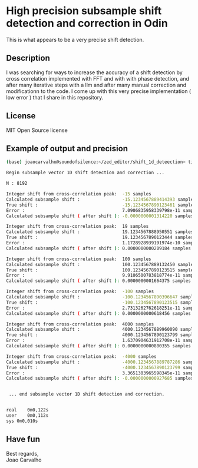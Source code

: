 # High precision subsample shift detection and correction in Odin
This is what appears to be a very precise shift detection.

## Description
I was searching for ways to increase the accuracy of a shift detection by cross correlation implemented with FFT and with with phase detection, and after many iterative steps with a llm and after many manual correction and modificationn to the code. I come up with this very precise implementation ( low error ) that I share in this repository.

## License
MIT Open Source license

## Example of output and precision

```bash
(base) joaocarvalho@soundofsilence:~/zed_editor/shift_1d_deteection> time ./shift_1d_detection.exe

Begin subsample vector 1D shift detection and correction ...

N : 8192

Integer shift from cross-correlation peak:  -15 samples
Calculated subsample shift :                -15.1234567889414393 samples
True shift :                                -15.1234567890123461 samples
Error :                                     7.0906835958339798e-11 samples
Calculated subsample shift ( after shift ): -0.0000000001314220 samples

Integer shift from cross-correlation peak:  19 samples
Calculated subsample shift :                19.1234567888950551 samples
True shift :                                19.1234567890123444 samples
Error :                                     1.1728928939191974e-10 samples
Calculated subsample shift ( after shift ): 0.0000000000209184 samples

Integer shift from cross-correlation peak:  100 samples
Calculated subsample shift :                100.1234567889132450 samples
True shift :                                100.1234567890123515 samples
Error :                                     9.9106500783818774e-11 samples
Calculated subsample shift ( after shift ): 0.0000000001664375 samples

Integer shift from cross-correlation peak:  -100 samples
Calculated subsample shift :                -100.1234567890396647 samples
True shift :                                -100.1234567890123515 samples
Error :                                     2.7313262762618251e-11 samples
Calculated subsample shift ( after shift ): 0.0000000000618456 samples

Integer shift from cross-correlation peak:  4000 samples
Calculated subsample shift :                4000.1234567889960090 samples
True shift :                                4000.1234567890123799 samples
Error :                                     1.6370904631912708e-11 samples
Calculated subsample shift ( after shift ): 0.0000000000800355 samples

Integer shift from cross-correlation peak:  -4000 samples
Calculated subsample shift :                -4000.1234567889787286 samples
True shift :                                -4000.1234567890123799 samples
Error :                                     3.3651303965598345e-11 samples
Calculated subsample shift ( after shift ): -0.0000000000927685 samples


 ... end subsample vector 1D shift detection and correction.


real	0m0,122s
user	0m0,112s
sys	0m0,010s
```

## Have fun
Best regards, <br>
Joao Carvalho
